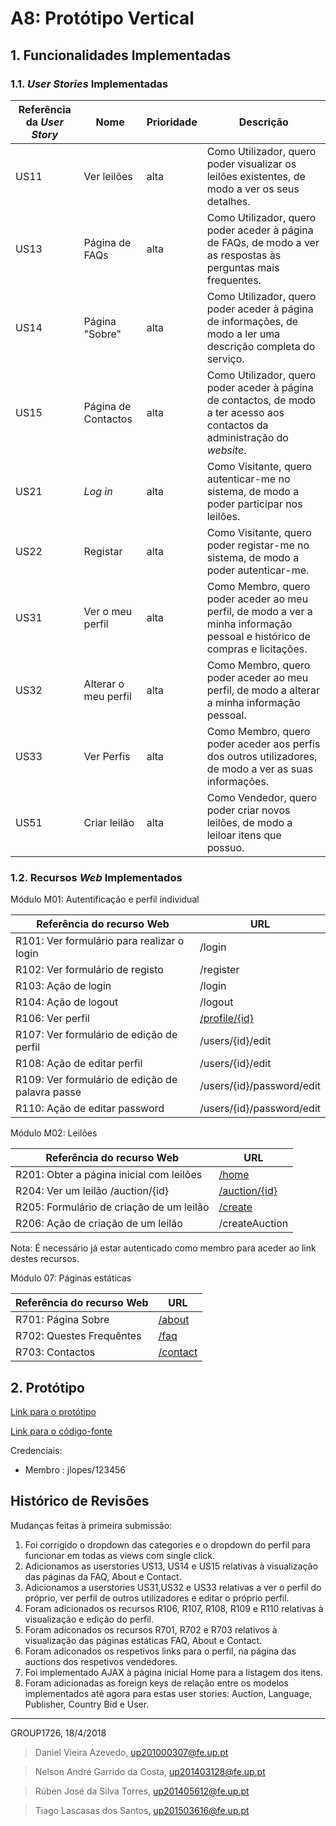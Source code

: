 # A8: Protótipo Vertical

## 1. Funcionalidades Implementadas

### 1.1. *User Stories* Implementadas


| Referência da *User Story* | Nome                   | Prioridade                   | Descrição                   |
| -------------------- | ---------------------- | -------------------------- | ----------------------------- |
| US11 | Ver leilões | alta | Como Utilizador, quero poder visualizar os leilões existentes, de modo a ver os seus detalhes.
|US13|Página de FAQs|alta|Como Utilizador, quero poder aceder à página de FAQs, de modo a ver as respostas às perguntas mais frequentes.
|US14|Página "Sobre"|alta|Como Utilizador, quero poder aceder à página de informações, de modo a ler uma descrição completa do serviço.
|US15|Página de Contactos|alta|Como Utilizador, quero poder aceder à página de contactos, de modo a ter acesso aos contactos da administração do *website*.
| US21                 | *Log in* | alta | Como Visitante, quero autenticar-me no sistema, de modo a poder participar nos leilões. |
| US22|Registar|alta|Como Visitante, quero poder registar-me no sistema, de modo a poder autenticar-me.|
|US31|Ver o meu perfil|alta|Como Membro, quero poder aceder ao meu perfil, de modo a ver a minha informação pessoal e histórico de compras e licitações.
|US32|Alterar o meu perfil|alta|Como Membro, quero poder aceder ao meu perfil, de modo a alterar a minha informação pessoal.
|US33|Ver Perfis|alta|Como Membro, quero poder aceder aos perfis dos outros utilizadores, de modo a ver as suas informações.
| US51|Criar leilão|alta|Como Vendedor, quero poder criar novos leilões, de modo a leiloar itens que possuo.


### 1.2. Recursos *Web* Implementados

Módulo M01: Autentificação e perfil individual

| Referência do recurso Web | URL                         |
| ---------------------- | ------------------------------ |
| R101: Ver formulário para realizar o login | /login |
| R102: Ver formulário de registo | /register |
| R103: Ação de login | /login |
| R104: Ação de logout | /logout |
| R106: Ver perfil | [/profile/{id}](http://lbaw1726.lbaw-prod.fe.up.pt/profile/1) |
| R107: Ver formulário de edição de perfil |  	/users/{id}/edit |
| R108: Ação de editar perfil |  	/users/{id}/edit |
| R109: Ver formulário de edição de palavra passe | /users/{id}/password/edit |
| R110: Ação de editar password | /users/{id}/password/edit |

Módulo M02: Leilões

| Referência do recurso Web | URL                         |
| ---------------------- | ------------------------------ |
| R201: Obter a página inicial com leilões | [/home](http://lbaw1726.lbaw-prod.fe.up.pt/home) |
| R204: Ver um leilão /auction/{id} | [/auction/{id}](http://lbaw1726.lbaw-prod.fe.up.pt/auction/1) |
| R205: Formulário de criação de um leilão | [/create](http://lbaw1726.lbaw-prod.fe.up.pt/create)|
| R206: Ação de criação de um leilão | /createAuction |
Nota: É necessário já estar autenticado como membro para aceder ao link destes recursos.

Módulo 07: Páginas estáticas

| Referência do recurso Web | URL                         |
| ---------------------- | ------------------------------ |
| R701: Página Sobre | [/about](http://lbaw1726.lbaw-prod.fe.up.pt/about) |
| R702: Questes Frequêntes | [/faq](http://lbaw1726.lbaw-prod.fe.up.pt/faq) 
| R703: Contactos | [/contact](http://lbaw1726.lbaw-prod.fe.up.pt/contact)|


## 2. Protótipo

[Link para o protótipo](http://lbaw1726.lbaw-prod.fe.up.pt/)

[Link para o código-fonte](https://github.com/tiagolascasas/lbaw1726/tree/proto)

 Credenciais:

   * Membro : jlopes/123456

## Histórico de Revisões

Mudanças feitas à primeira submissão:

1. Foi corrigido o dropdown das categories e o dropdown do perfil para funcionar em todas as views com single click.
2. Adicionamos as userstories US13, US14 e US15 relativas à visualização das páginas da FAQ, About e Contact.
3. Adicionamos a userstories US31,US32 e US33 relativas a ver o perfil do próprio, ver perfil de outros utilizadores e editar o próprio perfil.
4. Foram adicionados os recursos R106, R107, R108, R109 e R110 relativas à visualização e edição do perfil.
5. Foram adiconados os recursos R701, R702 e R703 relativos à visualização das páginas estáticas FAQ, About e Contact.
6. Foram adiconados os respetivos links para o perfil, na página das auctions dos respetivos vendedores.
7. Foi implementado AJAX à página inicial Home para a listagem dos itens.
8. Foram adicionadas as foreign keys de relação entre os modelos implementados até agora para estas user stories: Auction, Language, Publisher, Country Bid e User.

***
GROUP1726, 18/4/2018

> Daniel Vieira Azevedo, up201000307@fe.up.pt

> Nelson André Garrido da Costa, up201403128@fe.up.pt

> Rúben José da Silva Torres, up201405612@fe.up.pt

> Tiago Lascasas dos Santos, up201503616@fe.up.pt
